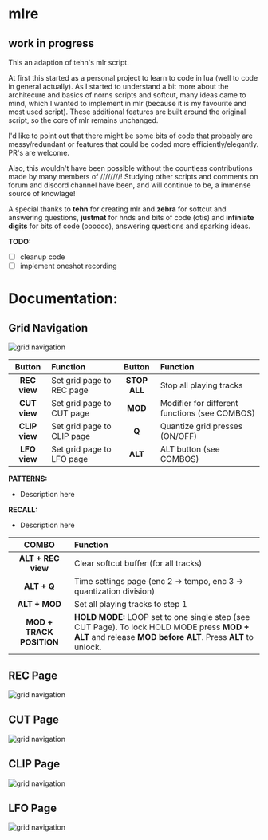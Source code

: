 # mlre


## work in progress



This an adaption of tehn's mlr script.

At first this started as a personal project to learn to code in lua (well to code in general actually). As I started to understand a bit more about the architecure and basics of norns scripts and softcut, many ideas came to mind, which I wanted to implement in mlr (because it is my favourite and most used script). These additional features are built around the original script, so the core of mlr remains unchanged.

I'd like to point out that there might be some bits of code that probably are messy/redundant or features that could be coded more efficiently/elegantly. PR's are welcome.

Also, this wouldn't have been possible without the countless contributions made by many members of ////////! Studying other scripts and comments on forum and discord channel have been, and will continue to be, a immense source of knowlage!

A special thanks to **tehn** for creating mlr and **zebra** for softcut and answering questions, **justmat** for hnds and bits of code (otis) and **infiniate digits** for bits of code (oooooo), answering questions and sparking ideas.


**TODO:**
- [ ] cleanup code
- [ ] implement oneshot recording

# Documentation:

## Grid Navigation
![grid navigation](https://github.com/sonoCircuits/mlre/blob/main/resources/grid_mlr_gridnav.png)

|**Button**|**Function**|**Button**|**Function**|  
|:---:|:---|:---:|:---|
|**REC view**|Set grid page to REC page|**STOP ALL**| Stop all playing tracks| 
|**CUT view**|Set grid page to CUT page|**MOD**| Modifier for different functions (see COMBOS)|
|**CLIP view**|Set grid page to CLIP page|**Q**| Quantize grid presses (ON/OFF)|
|**LFO view**|Set grid page to LFO page|**ALT**|ALT button (see COMBOS)|

**PATTERNS:**
- Description here

**RECALL:**
- Description here

|**COMBO**|**Function**|
|:---:|:---|
|**ALT + REC view**|Clear softcut buffer (for all tracks)| 
|**ALT + Q**|Time settings page (enc 2 -> tempo, enc 3 -> quantization division)| 
|**ALT + MOD**|Set all playing tracks to step 1|  
|**MOD + TRACK POSITION**|**HOLD MODE:** LOOP set to one single step (see CUT Page). To lock HOLD MODE press **MOD + ALT** and release **MOD before ALT**. Press **ALT** to unlock.|  
 
 
## REC Page
![grid navigation](https://github.com/sonoCircuits/mlre/blob/main/resources/grid_mlr_recview.png)



## CUT Page
![grid navigation](https://github.com/sonoCircuits/mlre/blob/main/resources/grid_mlr_cutview.png)



## CLIP Page
![grid navigation](https://github.com/sonoCircuits/mlre/blob/main/resources/grid_mlr_clipview.png)



## LFO Page
![grid navigation](https://github.com/sonoCircuits/mlre/blob/main/resources/grid_mlr_lfoview.png)
